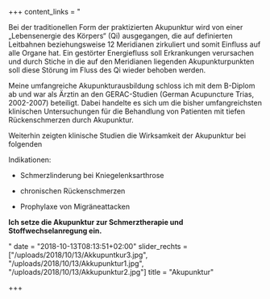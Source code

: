 +++
content_links = "<p>Bei der traditionellen Form der praktizierten Akupunktur wird von einer „Lebensenergie des Körpers“ (Qi) ausgegangen, die auf  definierten Leitbahnen beziehungsweise 12 Meridianen zirkuliert und somit Einfluss auf alle Organe hat. Ein gestörter Energiefluss soll Erkrankungen verursachen und durch Stiche in die auf den Meridianen liegenden Akupunkturpunkten soll diese Störung im Fluss des Qi wieder behoben werden. </p><p>Meine umfangreiche Akupunkturausbildung schloss ich mit dem B-Diplom ab und war als Ärztin an den GERAC-Studien (German Acupuncture Trias, 2002-2007) beteiligt. Dabei handelte es sich um die bisher umfangreichsten klinischen Untersuchungen für die Behandlung von Patienten mit tiefen Rückenschmerzen durch Akupunktur.</p><p>Weiterhin zeigten klinische Studien die Wirksamkeit der Akupunktur bei folgenden </p><p>Indikationen:</p><ul><li><p>Schmerzlinderung bei Kniegelenksarthrose</p></li><li><p>chronischen Rückenschmerzen </p></li><li><p>Prophylaxe von Migräneattacken</p></li></ul><p><strong>Ich setze die Akupunktur zur Schmerztherapie und Stoffwechselanregung ein.</strong></p>"
date = "2018-10-13T08:13:51+02:00"
slider_rechts = ["/uploads/2018/10/13/Akkupuntkur3.jpg", "/uploads/2018/10/13/Akkupunktur1.jpg", "/uploads/2018/10/13/Akkupunktur2.jpg"]
title = "Akupunktur"

+++
